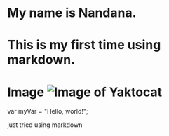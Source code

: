 # My name is Nandana.
# This is my first time using markdown.
# Image           ![Image of Yaktocat](https://octodex.github.com/images/yaktocat.png)
var myVar = "Hello, world!";


















just tried using markdown
